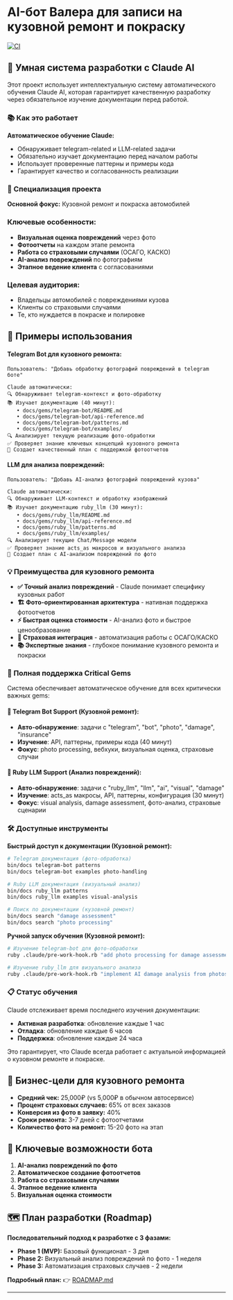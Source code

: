 # AI-бот Валера для записи на кузовной ремонт и покраску

[![CI](https://github.com/dapi/valera/actions/workflows/ci.yml/badge.svg)](https://github.com/dapi/valera/actions/workflows/ci.yml)

## 🤖 Умная система разработки с Claude AI

Этот проект использует интеллектуальную систему автоматического обучения Claude AI, которая гарантирует качественную разработку через обязательное изучение документации перед работой.

### 📚 Как это работает

**Автоматическое обучение Claude:**
- Обнаруживает telegram-related и LLM-related задачи
- Обязательно изучает документацию перед началом работы
- Использует проверенные паттерны и примеры кода
- Гарантирует качество и согласованность реализации

### 🎯 Специализация проекта

**Основной фокус:** Кузовной ремонт и покраска автомобилей

### Ключевые особенности:
- **Визуальная оценка повреждений** через фото
- **Фотоотчеты** на каждом этапе ремонта
- **Работа со страховыми случаями** (ОСАГО, КАСКО)
- **AI-анализ повреждений** по фотографиям
- **Этапное ведение клиента** с согласованиями

### Целевая аудитория:
- Владельцы автомобилей с повреждениями кузова
- Клиенты со страховыми случаями
- Те, кто нуждается в покраске и полировке

## 🚀 Примеры использования

#### Telegram Bot для кузовного ремонта:
```
Пользователь: "Добавь обработку фотографий повреждений в telegram боте"

Claude автоматически:
🔍 Обнаруживает telegram-контекст и фото-обработку
📚 Изучает документацию (40 минут):
   • docs/gems/telegram-bot/README.md
   • docs/gems/telegram-bot/api-reference.md
   • docs/gems/telegram-bot/patterns.md
   • docs/gems/telegram-bot/examples/
🔍 Анализирует текущую реализацию фото-обработки
✅ Проверяет знание ключевых концепций кузовного ремонта
🚀 Создает качественный план с поддержкой фотоотчетов
```

#### LLM для анализа повреждений:
```
Пользователь: "Добавь AI-анализ фотографий повреждений кузова"

Claude автоматически:
🔍 Обнаруживает LLM-контекст и обработку изображений
📚 Изучает документацию ruby_llm (30 минут):
   • docs/gems/ruby_llm/README.md
   • docs/gems/ruby_llm/api-reference.md
   • docs/gems/ruby_llm/patterns.md
   • docs/gems/ruby_llm/examples/
🔍 Анализирует текущие Chat/Message модели
✅ Проверяет знание acts_as макросов и визуального анализа
🚀 Создает план с AI-анализом повреждений по фото
```

### 💡 Преимущества для кузовного ремонта

- **✅ Точный анализ повреждений** - Claude понимает специфику кузовных работ
- **🏗️ Фото-ориентированная архитектура** - нативная поддержка фотоотчетов
- **⚡ Быстрая оценка стоимости** - AI-анализ фото и быстрое ценообразование
- **🔧 Страховая интеграция** - автоматизация работы с ОСАГО/КАСКО
- **📚 Экспертные знания** - глубокое понимание кузовного ремонта и покраски

### 🔧 Полная поддержка Critical Gems

Система обеспечивает автоматическое обучение для всех критически важных gems:

#### 🤖 Telegram Bot Support (Кузовной ремонт):
- **Авто-обнаружение**: задачи с "telegram", "bot", "photo", "damage", "insurance"
- **Изучение**: API, паттерны, примеры кода (40 минут)
- **Фокус**: photo processing, вебхуки, визуальная оценка, страховые случаи

#### 🧠 Ruby LLM Support (Анализ повреждений):
- **Авто-обнаружение**: задачи с "ruby_llm", "llm", "ai", "visual", "damage"
- **Изучение**: acts_as макросы, API, паттерны, конфигурация (30 минут)
- **Фокус**: visual analysis, damage assessment, фото-анализ, страховые сценарии

### 🛠️ Доступные инструменты

**Быстрый доступ к документации (Кузовной ремонт):**
```bash
# Telegram документация (фото-обработка)
bin/docs telegram-bot patterns
bin/docs telegram-bot examples photo-handling

# Ruby LLM документация (визуальный анализ)
bin/docs ruby_llm patterns
bin/docs ruby_llm examples visual-analysis

# Поиск по документации (кузовной ремонт)
bin/docs search "damage assessment"
bin/docs search "photo processing"
```

**Ручной запуск обучения (Кузовной ремонт):**
```bash
# Изучение telegram-bot для фото-обработки
ruby .claude/pre-work-hook.rb "add photo processing for damage assessment"

# Изучение ruby_llm для визуального анализа
ruby .claude/pre-work-hook.rb "implement AI damage analysis from photos"
```

### 📋 Статус обучения

Claude отслеживает время последнего изучения документации:
- **Активная разработка**: обновление каждые 1 час
- **Отладка**: обновление каждые 6 часов
- **Поддержка**: обновление каждые 24 часа

Это гарантирует, что Claude всегда работает с актуальной информацией о кузовном ремонте и покраске.

## 🎯 Бизнес-цели для кузовного ремонта

- **Средний чек:** 25,000₽ (vs 5,000₽ в обычном автосервисе)
- **Процент страховых случаев:** 65% от всех заказов
- **Конверсия из фото в заявку:** 40%
- **Сроки ремонта:** 3-7 дней с фотоотчетами
- **Количество фото на ремонт:** 15-20 фото на этап

## 📸 Ключевые возможности бота

1. **AI-анализ повреждений по фото**
2. **Автоматическое создание фотоотчетов**
3. **Работа со страховыми случаями**
4. **Этапное ведение клиента**
5. **Визуальная оценка стоимости**

## 🗺️ План разработки (Roadmap)

**Последовательный подход к разработке с 3 фазами:**

- **Phase 1 (MVP):** Базовый функционал - 3 дня
- **Phase 2:** Визуальный анализ повреждений по фото - 1 неделя
- **Phase 3:** Автоматизация страховых случаев - 2 недели

**Подробный план:** 👉 [ROADMAP.md](ROADMAP.md)

---
